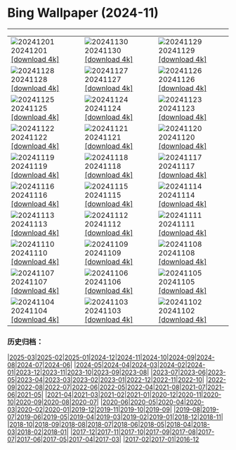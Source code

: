 # Bing Wallpaper (2024-11)
**************

<table><tr><td><img class="wallpaper" src="https://www.bing.com/th?id=OHR.KilchurnAutumn_ROW4010675515_1920x1080.jpg" alt="20241201"> 20241201 <a href="https://www.bing.com/th?id=OHR.KilchurnAutumn_ROW4010675515_UHD.jpg">[download 4k]</a></td><td><img class="wallpaper" src="https://www.bing.com/th?id=OHR.MtStMichel_ROW4006796643_1920x1080.jpg" alt="20241130"> 20241130 <a href="https://www.bing.com/th?id=OHR.MtStMichel_ROW4006796643_UHD.jpg">[download 4k]</a></td><td><img class="wallpaper" src="https://www.bing.com/th?id=OHR.AssiniboineTS_ROW4675507438_1920x1080.jpg" alt="20241129"> 20241129 <a href="https://www.bing.com/th?id=OHR.AssiniboineTS_ROW4675507438_UHD.jpg">[download 4k]</a></td></tr><tr><td><img class="wallpaper" src="https://www.bing.com/th?id=OHR.SemoisRiver_ROW4510626707_1920x1080.jpg" alt="20241128"> 20241128 <a href="https://www.bing.com/th?id=OHR.SemoisRiver_ROW4510626707_UHD.jpg">[download 4k]</a></td><td><img class="wallpaper" src="https://www.bing.com/th?id=OHR.TrulliGrove_ROW4317379602_1920x1080.jpg" alt="20241127"> 20241127 <a href="https://www.bing.com/th?id=OHR.TrulliGrove_ROW4317379602_UHD.jpg">[download 4k]</a></td><td><img class="wallpaper" src="https://www.bing.com/th?id=OHR.AmboseliGiraffes_ROW0162747010_1920x1080.jpg" alt="20241126"> 20241126 <a href="https://www.bing.com/th?id=OHR.AmboseliGiraffes_ROW0162747010_UHD.jpg">[download 4k]</a></td></tr><tr><td><img class="wallpaper" src="https://www.bing.com/th?id=OHR.SonomaCoast_ROW3878419816_1920x1080.jpg" alt="20241125"> 20241125 <a href="https://www.bing.com/th?id=OHR.SonomaCoast_ROW3878419816_UHD.jpg">[download 4k]</a></td><td><img class="wallpaper" src="https://www.bing.com/th?id=OHR.FibonacciAloe_ROW3509293610_1920x1080.jpg" alt="20241124"> 20241124 <a href="https://www.bing.com/th?id=OHR.FibonacciAloe_ROW3509293610_UHD.jpg">[download 4k]</a></td><td><img class="wallpaper" src="https://www.bing.com/th?id=OHR.ZafraCastle_ROW3332060714_1920x1080.jpg" alt="20241123"> 20241123 <a href="https://www.bing.com/th?id=OHR.ZafraCastle_ROW3332060714_UHD.jpg">[download 4k]</a></td></tr><tr><td><img class="wallpaper" src="https://www.bing.com/th?id=OHR.LionCubs_ROW2972211378_1920x1080.jpg" alt="20241122"> 20241122 <a href="https://www.bing.com/th?id=OHR.LionCubs_ROW2972211378_UHD.jpg">[download 4k]</a></td><td><img class="wallpaper" src="https://www.bing.com/th?id=OHR.PontBordeaux_ROW2724268196_1920x1080.jpg" alt="20241121"> 20241121 <a href="https://www.bing.com/th?id=OHR.PontBordeaux_ROW2724268196_UHD.jpg">[download 4k]</a></td><td><img class="wallpaper" src="https://www.bing.com/th?id=OHR.TasmansArch_ROW1494277612_1920x1080.jpg" alt="20241120"> 20241120 <a href="https://www.bing.com/th?id=OHR.TasmansArch_ROW1494277612_UHD.jpg">[download 4k]</a></td></tr><tr><td><img class="wallpaper" src="https://www.bing.com/th?id=OHR.PorthcawlLighthouse_ROW1281814132_1920x1080.jpg" alt="20241119"> 20241119 <a href="https://www.bing.com/th?id=OHR.PorthcawlLighthouse_ROW1281814132_UHD.jpg">[download 4k]</a></td><td><img class="wallpaper" src="https://www.bing.com/th?id=OHR.RedStag_ROW1122009740_1920x1080.jpg" alt="20241118"> 20241118 <a href="https://www.bing.com/th?id=OHR.RedStag_ROW1122009740_UHD.jpg">[download 4k]</a></td><td><img class="wallpaper" src="https://www.bing.com/th?id=OHR.FrieslandNetherlands_ROW0959501177_1920x1080.jpg" alt="20241117"> 20241117 <a href="https://www.bing.com/th?id=OHR.FrieslandNetherlands_ROW0959501177_UHD.jpg">[download 4k]</a></td></tr><tr><td><img class="wallpaper" src="https://www.bing.com/th?id=OHR.YiPengLanterns_ROW0791064534_1920x1080.jpg" alt="20241116"> 20241116 <a href="https://www.bing.com/th?id=OHR.YiPengLanterns_ROW0791064534_UHD.jpg">[download 4k]</a></td><td><img class="wallpaper" src="https://www.bing.com/th?id=OHR.ManarolaItaly_ROW3446611926_1920x1080.jpg" alt="20241115"> 20241115 <a href="https://www.bing.com/th?id=OHR.ManarolaItaly_ROW3446611926_UHD.jpg">[download 4k]</a></td><td><img class="wallpaper" src="https://www.bing.com/th?id=OHR.KelpForest_ROW3326662515_1920x1080.jpg" alt="20241114"> 20241114 <a href="https://www.bing.com/th?id=OHR.KelpForest_ROW3326662515_UHD.jpg">[download 4k]</a></td></tr><tr><td><img class="wallpaper" src="https://www.bing.com/th?id=OHR.CoveArch_ROW3082849932_1920x1080.jpg" alt="20241113"> 20241113 <a href="https://www.bing.com/th?id=OHR.CoveArch_ROW3082849932_UHD.jpg">[download 4k]</a></td><td><img class="wallpaper" src="https://www.bing.com/th?id=OHR.Banff24_ROW2964082946_1920x1080.jpg" alt="20241112"> 20241112 <a href="https://www.bing.com/th?id=OHR.Banff24_ROW2964082946_UHD.jpg">[download 4k]</a></td><td><img class="wallpaper" src="https://www.bing.com/th?id=OHR.YucatanFlamingos_ROW2801989709_1920x1080.jpg" alt="20241111"> 20241111 <a href="https://www.bing.com/th?id=OHR.YucatanFlamingos_ROW2801989709_UHD.jpg">[download 4k]</a></td></tr><tr><td><img class="wallpaper" src="https://www.bing.com/th?id=OHR.MoroccoMilkyWay_ROW2511073196_1920x1080.jpg" alt="20241110"> 20241110 <a href="https://www.bing.com/th?id=OHR.MoroccoMilkyWay_ROW2511073196_UHD.jpg">[download 4k]</a></td><td><img class="wallpaper" src="https://www.bing.com/th?id=OHR.GlacialRivers_ROW2329464113_1920x1080.jpg" alt="20241109"> 20241109 <a href="https://www.bing.com/th?id=OHR.GlacialRivers_ROW2329464113_UHD.jpg">[download 4k]</a></td><td><img class="wallpaper" src="https://www.bing.com/th?id=OHR.CanadaWolves_ROW1146778576_1920x1080.jpg" alt="20241108"> 20241108 <a href="https://www.bing.com/th?id=OHR.CanadaWolves_ROW1146778576_UHD.jpg">[download 4k]</a></td></tr><tr><td><img class="wallpaper" src="https://www.bing.com/th?id=OHR.ShiShiBeach_ROW0645631083_1920x1080.jpg" alt="20241107"> 20241107 <a href="https://www.bing.com/th?id=OHR.ShiShiBeach_ROW0645631083_UHD.jpg">[download 4k]</a></td><td><img class="wallpaper" src="https://www.bing.com/th?id=OHR.LencoisMaranhao_ROW0281331597_1920x1080.jpg" alt="20241106"> 20241106 <a href="https://www.bing.com/th?id=OHR.LencoisMaranhao_ROW0281331597_UHD.jpg">[download 4k]</a></td><td><img class="wallpaper" src="https://www.bing.com/th?id=OHR.CumbriaAutumn_ROW9833146511_1920x1080.jpg" alt="20241105"> 20241105 <a href="https://www.bing.com/th?id=OHR.CumbriaAutumn_ROW9833146511_UHD.jpg">[download 4k]</a></td></tr><tr><td><img class="wallpaper" src="https://www.bing.com/th?id=OHR.YucatanBiosphere_ROW8274257412_1920x1080.jpg" alt="20241104"> 20241104 <a href="https://www.bing.com/th?id=OHR.YucatanBiosphere_ROW8274257412_UHD.jpg">[download 4k]</a></td><td><img class="wallpaper" src="https://www.bing.com/th?id=OHR.BisonYellowstone_ROW7352614492_1920x1080.jpg" alt="20241103"> 20241103 <a href="https://www.bing.com/th?id=OHR.BisonYellowstone_ROW7352614492_UHD.jpg">[download 4k]</a></td><td><img class="wallpaper" src="https://www.bing.com/th?id=OHR.VineyardsBlackForestFall_ROW7858513013_1920x1080.jpg" alt="20241102"> 20241102 <a href="https://www.bing.com/th?id=OHR.VineyardsBlackForestFall_ROW7858513013_UHD.jpg">[download 4k]</a></td></tr></table>

### 历史归档：

|[2025-03](/../2025-03/2025-03.md)|[2025-02](/../2025-02/2025-02.md)|[2025-01](/../2025-01/2025-01.md)|[2024-12](/../2024-12/2024-12.md)|[2024-11](/2024-11.md)|[2024-10](/../2024-10/2024-10.md)|[2024-09](/../2024-09/2024-09.md)|[2024-08](/../2024-08/2024-08.md)|[2024-07](/../2024-07/2024-07.md)|[2024-06](/../2024-06/2024-06.md)|
|[2024-05](/../2024-05/2024-05.md)|[2024-04](/../2024-04/2024-04.md)|[2024-03](/../2024-03/2024-03.md)|[2024-02](/../2024-02/2024-02.md)|[2024-01](/../2024-01/2024-01.md)|[2023-12](/../2023-12/2023-12.md)|[2023-11](/../2023-11/2023-11.md)|[2023-10](/../2023-10/2023-10.md)|[2023-09](/../2023-09/2023-09.md)|[2023-08](/../2023-08/2023-08.md)|
|[2023-07](/../2023-07/2023-07.md)|[2023-06](/../2023-06/2023-06.md)|[2023-05](/../2023-05/2023-05.md)|[2023-04](/../2023-04/2023-04.md)|[2023-03](/../2023-03/2023-03.md)|[2023-02](/../2023-02/2023-02.md)|[2023-01](/../2023-01/2023-01.md)|[2022-12](/../2022-12/2022-12.md)|[2022-11](/../2022-11/2022-11.md)|[2022-10](/../2022-10/2022-10.md)|
|[2022-09](/../2022-09/2022-09.md)|[2022-08](/../2022-08/2022-08.md)|[2022-07](/../2022-07/2022-07.md)|[2022-06](/../2022-06/2022-06.md)|[2022-05](/../2022-05/2022-05.md)|[2022-04](/../2022-04/2022-04.md)|[2021-08](/../2021-08/2021-08.md)|[2021-07](/../2021-07/2021-07.md)|[2021-06](/../2021-06/2021-06.md)|[2021-05](/../2021-05/2021-05.md)|
|[2021-04](/../2021-04/2021-04.md)|[2021-03](/../2021-03/2021-03.md)|[2021-02](/../2021-02/2021-02.md)|[2021-01](/../2021-01/2021-01.md)|[2020-12](/../2020-12/2020-12.md)|[2020-11](/../2020-11/2020-11.md)|[2020-10](/../2020-10/2020-10.md)|[2020-09](/../2020-09/2020-09.md)|[2020-08](/../2020-08/2020-08.md)|[2020-07](/../2020-07/2020-07.md)|
|[2020-06](/../2020-06/2020-06.md)|[2020-05](/../2020-05/2020-05.md)|[2020-04](/../2020-04/2020-04.md)|[2020-03](/../2020-03/2020-03.md)|[2020-02](/../2020-02/2020-02.md)|[2020-01](/../2020-01/2020-01.md)|[2019-12](/../2019-12/2019-12.md)|[2019-11](/../2019-11/2019-11.md)|[2019-10](/../2019-10/2019-10.md)|[2019-09](/../2019-09/2019-09.md)|
|[2019-08](/../2019-08/2019-08.md)|[2019-07](/../2019-07/2019-07.md)|[2019-06](/../2019-06/2019-06.md)|[2019-05](/../2019-05/2019-05.md)|[2019-04](/../2019-04/2019-04.md)|[2019-03](/../2019-03/2019-03.md)|[2019-02](/../2019-02/2019-02.md)|[2019-01](/../2019-01/2019-01.md)|[2018-12](/../2018-12/2018-12.md)|[2018-11](/../2018-11/2018-11.md)|
|[2018-10](/../2018-10/2018-10.md)|[2018-09](/../2018-09/2018-09.md)|[2018-08](/../2018-08/2018-08.md)|[2018-07](/../2018-07/2018-07.md)|[2018-06](/../2018-06/2018-06.md)|[2018-05](/../2018-05/2018-05.md)|[2018-04](/../2018-04/2018-04.md)|[2018-03](/../2018-03/2018-03.md)|[2018-02](/../2018-02/2018-02.md)|[2018-01](/../2018-01/2018-01.md)|
|[2017-12](/../2017-12/2017-12.md)|[2017-11](/../2017-11/2017-11.md)|[2017-10](/../2017-10/2017-10.md)|[2017-09](/../2017-09/2017-09.md)|[2017-08](/../2017-08/2017-08.md)|[2017-07](/../2017-07/2017-07.md)|[2017-06](/../2017-06/2017-06.md)|[2017-05](/../2017-05/2017-05.md)|[2017-04](/../2017-04/2017-04.md)|[2017-03](/../2017-03/2017-03.md)|
|[2017-02](/../2017-02/2017-02.md)|[2017-01](/../2017-01/2017-01.md)|[2016-12](/../2016-12/2016-12.md)